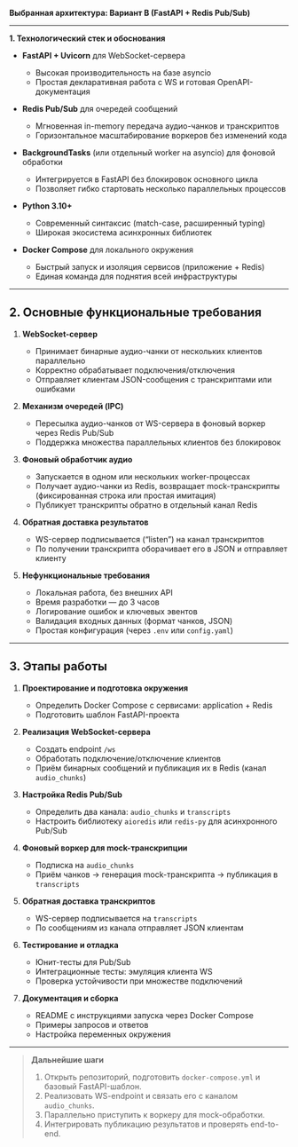 **Выбранная архитектура: Вариант B (FastAPI + Redis Pub/Sub)**

---

**1. Технологический стек и обоснования**

* **FastAPI + Uvicorn** для WebSocket-сервера
  * Высокая производительность на базе asyncio
  * Простая декларативная работа с WS и готовая OpenAPI-документация

* **Redis Pub/Sub** для очередей сообщений
  * Мгновенная in-memory передача аудио-чанков и транскриптов
  * Горизонтальное масштабирование воркеров без изменений кода

* **BackgroundTasks** (или отдельный worker на asyncio) для фоновой обработки
  * Интегрируется в FastAPI без блокировок основного цикла
  * Позволяет гибко стартовать несколько параллельных процессов

* **Python 3.10+**
  * Современный синтаксис (match-case, расширенный typing)
  * Широкая экосистема асинхронных библиотек

* **Docker Compose** для локального окружения
  * Быстрый запуск и изоляция сервисов (приложение + Redis)
  * Единая команда для поднятия всей инфраструктуры


---

## 2. Основные функциональные требования

1. **WebSocket-сервер**
   * Принимает бинарные аудио-чанки от нескольких клиентов параллельно
   * Корректно обрабатывает подключения/отключения
   * Отправляет клиентам JSON-сообщения с транскриптами или ошибками

2. **Механизм очередей (IPC)**
   * Пересылка аудио-чанков от WS-сервера в фоновый воркер через Redis Pub/Sub
   * Поддержка множества параллельных клиентов без блокировок

3. **Фоновый обработчик аудио**
   * Запускается в одном или нескольких worker-процессах
   * Получает аудио-чанки из Redis, возвращает mock-транскрипты (фиксированная строка или простая имитация)
   * Публикует транскрипты обратно в отдельный канал Redis

4. **Обратная доставка результатов**
   * WS-сервер подписывается (“listen”) на канал транскриптов
   * По получении транскрипта оборачивает его в JSON и отправляет клиенту

5. **Нефункциональные требования**
   * Локальная работа, без внешних API
   * Время разработки — до 3 часов
   * Логирование ошибок и ключевых эвентов
   * Валидация входных данных (формат чанков, JSON)
   * Простая конфигурация (через `.env` или `config.yaml`)

---

## 3. Этапы работы

1. **Проектирование и подготовка окружения**
   * Определить Docker Compose с сервисами: application + Redis
   * Подготовить шаблон FastAPI-проекта

2. **Реализация WebSocket-сервера**
   * Создать endpoint `/ws`
   * Обработать подключение/отключение клиентов
   * Приём бинарных сообщений и публикация их в Redis (канал `audio_chunks`)

3. **Настройка Redis Pub/Sub**
   * Определить два канала: `audio_chunks` и `transcripts`
   * Настроить библиотеку `aioredis` или `redis-py` для асинхронного Pub/Sub

4. **Фоновый воркер для mock-транскрипции**
   * Подписка на `audio_chunks`
   * Приём чанков → генерация mock-транскрипта → публикация в `transcripts`

5. **Обратная доставка транскриптов**
   * WS-сервер подписывается на `transcripts`
   * По сообщениям из канала отправляет JSON клиентам

6. **Тестирование и отладка**
   * Юнит-тесты для Pub/Sub
   * Интеграционные тесты: эмуляция клиента WS
   * Проверка устойчивости при множестве подключений

7. **Документация и сборка**
   * README с инструкциями запуска через Docker Compose
   * Примеры запросов и ответов
   * Настройка переменных окружения

---

> **Дальнейшие шаги**
>
> 1. Открыть репозиторий, подготовить `docker-compose.yml` и базовый FastAPI-шаблон.
> 2. Реализовать WS-endpoint и связать его с каналом `audio_chunks`.
> 3. Параллельно приступить к воркеру для mock-обработки.
> 4. Интегрировать публикацию результатов и проверять end-to-end.
